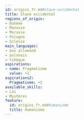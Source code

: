 ```yaml
---
id: origins_fr.md#slave-occidental
title: Slave occidental
regions_of_origin:
- Bohème
- Mazovie
- Moravie
- Pologne
- Silésie
main_languages:
- bas allemand
- polonais
- tchèque
aspirations:
- name: Pragmatisme
  value: +2
aspirations2:
  Pragmatisme: +2
available_skills:
- Loi
- Mystères
feature:
  id: origins_fr.md#humanisme
  title: Humanisme
---
```


